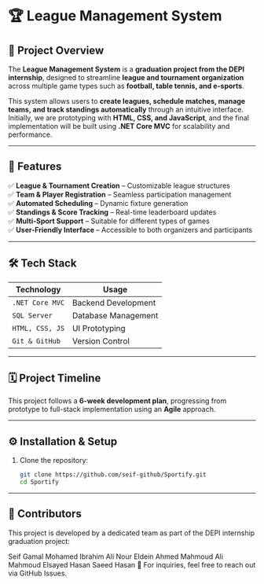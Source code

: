 # 🏆 League Management System  

## 📌 Project Overview  
The **League Management System** is a **graduation project from the DEPI internship**, designed to streamline **league and tournament organization** across multiple game types such as **football, table tennis, and e-sports**.  

This system allows users to **create leagues, schedule matches, manage teams, and track standings automatically** through an intuitive interface. Initially, we are prototyping with **HTML, CSS, and JavaScript**, and the final implementation will be built using **.NET Core MVC** for scalability and performance.  

---

## 🚀 Features  
✅ **League & Tournament Creation** – Customizable league structures  
✅ **Team & Player Registration** – Seamless participation management  
✅ **Automated Scheduling** – Dynamic fixture generation  
✅ **Standings & Score Tracking** – Real-time leaderboard updates  
✅ **Multi-Sport Support** – Suitable for different types of games  
✅ **User-Friendly Interface** – Accessible to both organizers and participants  

---

## 🛠️ Tech Stack  
| **Technology**     | **Usage**                |  
|--------------------|-------------------------|  
| `.NET Core MVC`    | Backend Development      |  
| `SQL Server`      | Database Management      |  
| `HTML, CSS, JS`   | UI Prototyping           |  
| `Git & GitHub`    | Version Control          |  

---

## 🗓️ Project Timeline  
This project follows a **6-week development plan**, progressing from prototype to full-stack implementation using an **Agile** approach.  

---

## ⚙️ Installation & Setup 
1. Clone the repository:  
   ```sh
   git clone https://github.com/seif-github/Sportify.git
   cd Sportify

---

## 👥 Contributors
This project is developed by a dedicated team as part of the DEPI internship graduation project:

Seif Gamal
Mohamed Ibrahim Ali
Nour Eldein Ahmed Mahmoud
Ali Mahmoud Elsayed
Hasan Saeed Hasan
📩 For inquiries, feel free to reach out via GitHub Issues.
